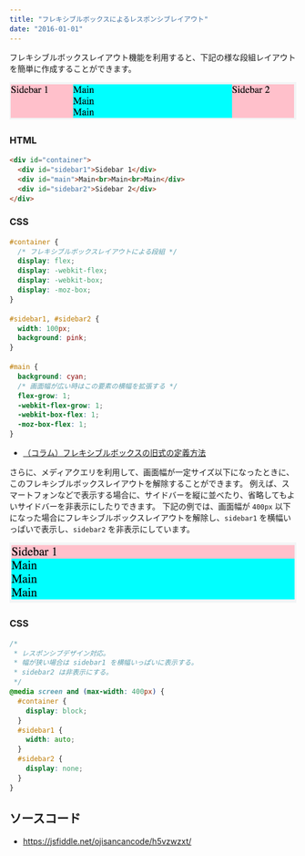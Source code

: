 ```yaml
---
title: "フレキシブルボックスによるレスポンシブレイアウト"
date: "2016-01-01"
---
```


フレキシブルボックスレイアウト機能を利用すると、下記の様な段組レイアウトを簡単に作成することができます。

![flexible-box1.png](flexible-box1.png)

### HTML

```html
<div id="container">
  <div id="sidebar1">Sidebar 1</div>
  <div id="main">Main<br>Main<br>Main</div>
  <div id="sidebar2">Sidebar 2</div>
</div>
```

### CSS

```css
#container {
  /* フレキシブルボックスレイアウトによる段組 */
  display: flex;
  display: -webkit-flex;
  display: -webkit-box;
  display: -moz-box;
}

#sidebar1, #sidebar2 {
  width: 100px;
  background: pink;
}

#main {
  background: cyan;
  /* 画面幅が広い時はこの要素の横幅を拡張する */
  flex-grow: 1;
  -webkit-flex-grow: 1;
  -webkit-box-flex: 1;
  -moz-box-flex: 1;
}
```

* [（コラム）フレキシブルボックスの旧式の定義方法](flexible-box-old.html)

さらに、メディアクエリを利用して、画面幅が一定サイズ以下になったときに、このフレキシブルボックスレイアウトを解除することができます。
例えば、スマートフォンなどで表示する場合に、サイドバーを縦に並べたり、省略してもよいサイドバーを非表示にしたりできます。
下記の例では、画面幅が `400px` 以下になった場合にフレキシブルボックスレイアウトを解除し、`sidebar1` を横幅いっぱいで表示し、`sidebar2` を非表示にしています。

![flexible-box2.png](flexible-box2.png)

### CSS

```css
/*
 * レスポンシブデザイン対応。
 * 幅が狭い場合は sidebar1 を横幅いっぱいに表示する。
 * sidebar2 は非表示にする。
 */
@media screen and (max-width: 400px) {
  #container {
    display: block;
  }
  #sidebar1 {
    width: auto;
  }
  #sidebar2 {
    display: none;
  }
}
```

ソースコード
----

* https://jsfiddle.net/ojisancancode/h5vzwzxt/

